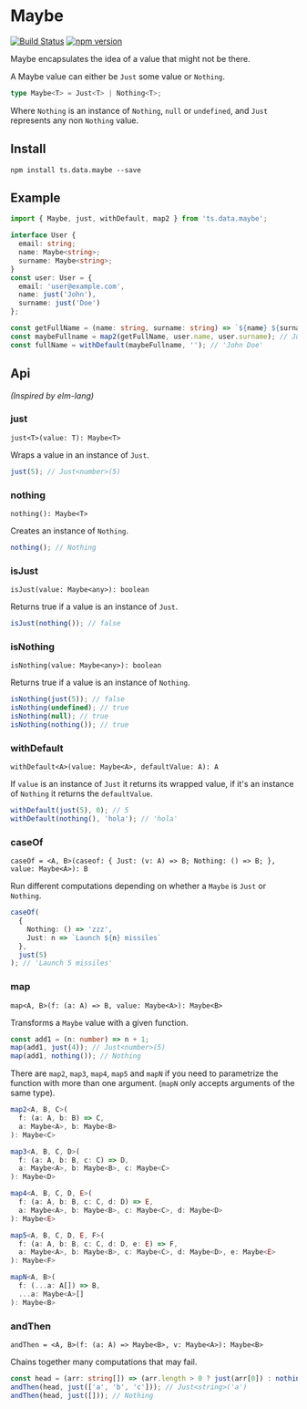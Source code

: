 # Maybe

[![Build Status](https://travis-ci.org/joanllenas/ts.data.maybe.svg?branch=master)](https://travis-ci.org/joanllenas/ts.data.maybe)
[![npm version](https://badge.fury.io/js/ts.data.maybe.svg)](https://badge.fury.io/js/ts.data.maybe)

Maybe encapsulates the idea of a value that might not be there.

A Maybe value can either be `Just` some value or `Nothing`.

```ts
type Maybe<T> = Just<T> | Nothing<T>;
```

Where `Nothing` is an instance of `Nothing`, `null` or `undefined`, and `Just` represents any non `Nothing` value.

## Install

```
npm install ts.data.maybe --save
```

## Example

```ts
import { Maybe, just, withDefault, map2 } from 'ts.data.maybe';

interface User {
  email: string;
  name: Maybe<string>;
  surname: Maybe<string>;
}
const user: User = {
  email: 'user@example.com',
  name: just('John'),
  surname: just('Doe')
};

const getFullName = (name: string, surname: string) => `${name} ${surname}`;
const maybeFullname = map2(getFullName, user.name, user.surname); // Just<string>('John Doe')
const fullName = withDefault(maybeFullname, ''); // 'John Doe'
```

## Api

_(Inspired by elm-lang)_

### just

`just<T>(value: T): Maybe<T>`

Wraps a value in an instance of `Just`.

```ts
just(5); // Just<number>(5)
```

### nothing

`nothing(): Maybe<T>`

Creates an instance of `Nothing`.

```ts
nothing(); // Nothing
```

### isJust

`isJust(value: Maybe<any>): boolean`

Returns true if a value is an instance of `Just`.

```ts
isJust(nothing()); // false
```

### isNothing

`isNothing(value: Maybe<any>): boolean`

Returns true if a value is an instance of `Nothing`.

```ts
isNothing(just(5)); // false
isNothing(undefined); // true
isNothing(null); // true
isNothing(nothing()); // true
```

### withDefault

`withDefault<A>(value: Maybe<A>, defaultValue: A): A`

If `value` is an instance of `Just` it returns its wrapped value, if it's an instance of `Nothing` it returns the `defaultValue`.

```ts
withDefault(just(5), 0); // 5
withDefault(nothing(), 'hola'); // 'hola'
```

### caseOf

`caseOf = <A, B>(caseof: { Just: (v: A) => B; Nothing: () => B; }, value: Maybe<A>): B`

Run different computations depending on whether a `Maybe` is `Just` or `Nothing`.

```ts
caseOf(
  {
    Nothing: () => 'zzz',
    Just: n => `Launch ${n} missiles`
  },
  just(5)
); // 'Launch 5 missiles'
```

### map

`map<A, B>(f: (a: A) => B, value: Maybe<A>): Maybe<B>`

Transforms a `Maybe` value with a given function.

```ts
const add1 = (n: number) => n + 1;
map(add1, just(4)); // Just<number>(5)
map(add1, nothing()); // Nothing
```

There are `map2`, `map3`, `map4`, `map5` and `mapN` if you need to parametrize the function with more than one argument. (`mapN` only accepts arguments of the same type).

```ts
map2<A, B, C>(
  f: (a: A, b: B) => C,
  a: Maybe<A>, b: Maybe<B>
): Maybe<C>
```

```ts
map3<A, B, C, D>(
  f: (a: A, b: B, c: C) => D,
  a: Maybe<A>, b: Maybe<B>, c: Maybe<C>
): Maybe<D>
```

```ts
map4<A, B, C, D, E>(
  f: (a: A, b: B, c: C, d: D) => E,
  a: Maybe<A>, b: Maybe<B>, c: Maybe<C>, d: Maybe<D>
): Maybe<E>
```

```ts
map5<A, B, C, D, E, F>(
  f: (a: A, b: B, c: C, d: D, e: E) => F,
  a: Maybe<A>, b: Maybe<B>, c: Maybe<C>, d: Maybe<D>, e: Maybe<E>
): Maybe<F>
```

```ts
mapN<A, B>(
  f: (...a: A[]) => B,
  ...a: Maybe<A>[]
): Maybe<B>
```

### andThen

`andThen = <A, B>(f: (a: A) => Maybe<B>, v: Maybe<A>): Maybe<B>`

Chains together many computations that may fail.

```ts
const head = (arr: string[]) => (arr.length > 0 ? just(arr[0]) : nothing());
andThen(head, just(['a', 'b', 'c'])); // Just<string>('a')
andThen(head, just([])); // Nothing
```

